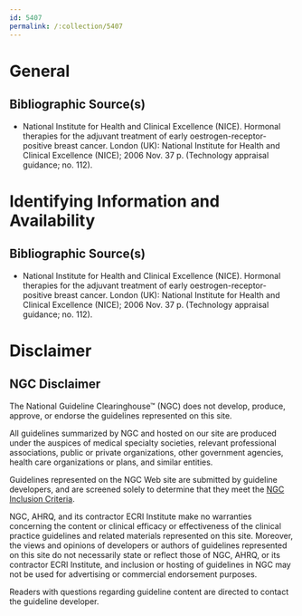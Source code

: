 ```yaml
---
id: 5407
permalink: /:collection/5407
---
```


# General

## Bibliographic Source(s)

- National Institute for Health and Clinical Excellence (NICE). Hormonal therapies for the adjuvant treatment of early oestrogen-receptor-positive breast cancer. London (UK): National Institute for Health and Clinical Excellence (NICE); 2006 Nov. 37 p. (Technology appraisal guidance; no. 112).

# Identifying Information and Availability

## Bibliographic Source(s)

- National Institute for Health and Clinical Excellence (NICE). Hormonal therapies for the adjuvant treatment of early oestrogen-receptor-positive breast cancer. London (UK): National Institute for Health and Clinical Excellence (NICE); 2006 Nov. 37 p. (Technology appraisal guidance; no. 112).

# Disclaimer

## NGC Disclaimer

The National Guideline Clearinghouse™ (NGC) does not develop, produce, approve, or endorse the guidelines represented on this site.

All guidelines summarized by NGC and hosted on our site are produced under the auspices of medical specialty societies, relevant professional associations, public or private organizations, other government agencies, health care organizations or plans, and similar entities.

Guidelines represented on the NGC Web site are submitted by guideline developers, and are screened solely to determine that they meet the [NGC Inclusion Criteria](/help-and-about/summaries/inclusion-criteria).

NGC, AHRQ, and its contractor ECRI Institute make no warranties concerning the content or clinical efficacy or effectiveness of the clinical practice guidelines and related materials represented on this site. Moreover, the views and opinions of developers or authors of guidelines represented on this site do not necessarily state or reflect those of NGC, AHRQ, or its contractor ECRI Institute, and inclusion or hosting of guidelines in NGC may not be used for advertising or commercial endorsement purposes.

Readers with questions regarding guideline content are directed to contact the guideline developer.

